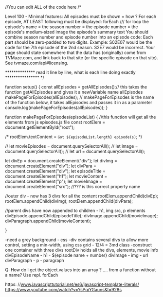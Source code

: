 //You can edit ALL of the code here
/*

Level 100 - Minimal features:
All episodes must be shown    =    how ?
For each episode, AT LEAST following must be displayed:  forEach /// for loop
the episode's name            = 
the season number             =
the episode number            =
the episode's medium-sized image
the episode's summary text
You should combine season number and episode number into an episode code:
Each part should be zero-padded to two digits.
Example: S02E07 would be the code for the 7th episode of the 2nd season. S2E7 would be incorrect.
Your page should state somewhere that the data has (originally) come from TVMaze.com, and link back to that site (or the specific episode on that site). See tvmaze.com/api#licensing.

************** read it line by line, what is each line doing exactly ****************
*/

function setup() {
  const allEpisodes = getAllEpisodes();// this takes the function getAllEpisodes and gives it a newVariable name allEpisodes
  makePageForEpisodes(allEpisodes);  // makePageForEpisodes is the name of the function below, it takes allEpisodes and passes it in as a parameter
  console.log(makePageForEpisodes(allEpisodes));
}


function makePageForEpisodes(episodeList) {   //this function will get all the elements from js episodes.js file
  const rootElem = document.getElementById("root");

/*
rootElem.textContent = `Got ${episodeList.length} episode(s)`;
*/

// let movieEpisodes = document.querySelectorAll();
// let image = document.querySelectorAll();
// let url = document.querySelectorAll();

let divEp = document.createElement("div");
let divImg = document.createElement("div");
let divPara = document.createElement("div");
let episodeTitle = document.createElement("h1");
let movieContent = document.createElement("p");
let movieImage = document.createElement("src");  //??? is this correct property name

//outer div - now has 3 divs for all the content
rootElem.appendChild(divEp);
rootElem.appendChild(divImg); 
rootElem.appendChild(divPara);

//parent divs have now appended to children - h1, img src, p elements
divEpisode.appendChild(episodeTitle);
divImage.appendChild(movieImage);
divParagraph.appendChild(movieContent);





}

-need a grey background - css
-div contains several divs to allow more control, setting a min-width, using css grid - 12/4 = 3md class
-construct one container with three divs
rootDiv holds all the divs, elements, movie info
divEpisodeName              - h1      - ${episode name + number} 
divImage                    - img   - url
divParagraph                - p       - paragraph

Q: How do I get the object.values into an array ?
.... from a function without a name?
Use repl.
forEach
 
https: //www.javascripttutorial.net/es6/javascript-template-literals/
https://www.youtube.com/watch?v=YsPqjYGauns&t=928s 

